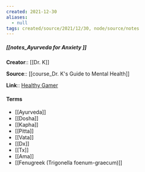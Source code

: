 ```yaml
---
created: 2021-12-30 
aliases:
  - null
tags: created/source/2021/12/30, node/source/notes
---
```


##### [[notes_Ayurveda for Anxiety ]]
**Creator**:: [[Dr. K]]
 
**Source**:: [[course_Dr. K's Guide to Mental Health]]

**Link**:: [Healthy Gamer](https://coaching.healthygamer.gg/guide/lessons/ayurveda-for-anxiety)

#### Terms
- [[Ayurveda]]
- [[Dosha]]
- [[Kapha]]
- [[Pitta]]
- [[Vata]]
- [[Dx]]
- [[Tx]]
- [[Ama]]
- [[Fenugreek (Trigonella foenum-graecum)]]